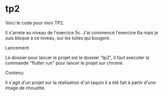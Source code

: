# tp2

Voici le code pour mon TP2. 

Il s'arrete au niveau de l'exercice 5c. J'ai commencé l'exercice 6a mais je suis bloqué a ce niveau, sur les tuiles qui bougent.

Lancement:

Le dossier pour lancer le projet est le dossier "tp2", il faut executer la commande "flutter run" pour lancer le projet sur chrome.

Contenu:

Il s'agit d'un projet sur la réalisation d'un taquin il a été fait à partir d'une image de chouette. 
